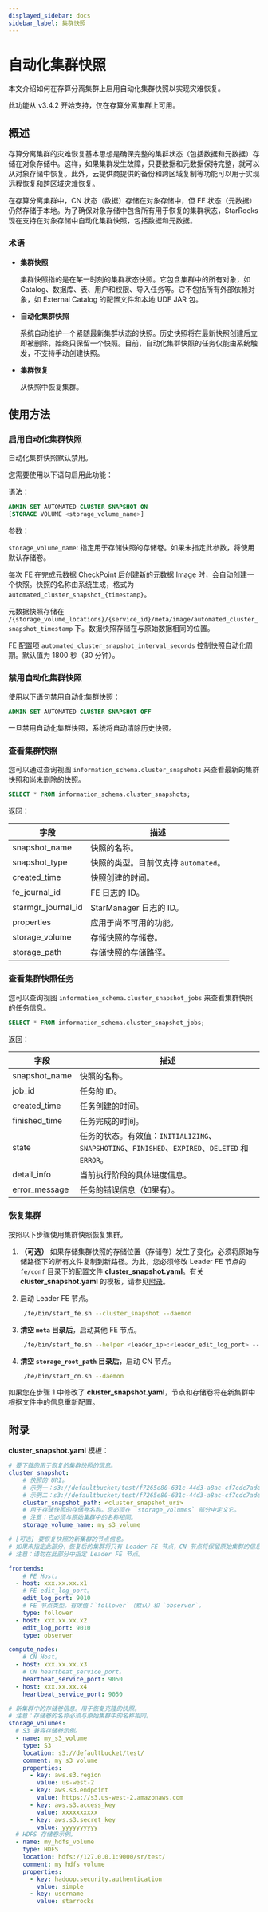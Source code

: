 ```yaml
---
displayed_sidebar: docs
sidebar_label: 集群快照
---
```


# 自动化集群快照

本文介绍如何在存算分离集群上启用自动化集群快照以实现灾难恢复。

此功能从 v3.4.2 开始支持，仅在存算分离集群上可用。

## 概述

存算分离集群的灾难恢复基本思想是确保完整的集群状态（包括数据和元数据）存储在对象存储中。这样，如果集群发生故障，只要数据和元数据保持完整，就可以从对象存储中恢复。此外，云提供商提供的备份和跨区域复制等功能可以用于实现远程恢复和跨区域灾难恢复。

在存算分离集群中，CN 状态（数据）存储在对象存储中，但 FE 状态（元数据）仍然存储于本地。为了确保对象存储中包含所有用于恢复的集群状态，StarRocks 现在支持在对象存储中自动化集群快照，包括数据和元数据。

### 术语

- **集群快照**

  集群快照指的是在某一时刻的集群状态快照。它包含集群中的所有对象，如 Catalog、数据库、表、用户和权限、导入任务等。它不包括所有外部依赖对象，如 External Catalog 的配置文件和本地 UDF JAR 包。

- **自动化集群快照**

  系统自动维护一个紧随最新集群状态的快照。历史快照将在最新快照创建后立即被删除，始终只保留一个快照。目前，自动化集群快照的任务仅能由系统触发，不支持手动创建快照。

- **集群恢复**

  从快照中恢复集群。

## 使用方法

### 启用自动化集群快照

自动化集群快照默认禁用。

您需要使用以下语句启用此功能：

语法：

```SQL
ADMIN SET AUTOMATED CLUSTER SNAPSHOT ON
[STORAGE VOLUME <storage_volume_name>]
```

参数：

`storage_volume_name`: 指定用于存储快照的存储卷。如果未指定此参数，将使用默认存储卷。

每次 FE 在完成元数据 CheckPoint 后创建新的元数据 Image 时，会自动创建一个快照。快照的名称由系统生成，格式为 `automated_cluster_snapshot_{timestamp}`。

元数据快照存储在 `/{storage_volume_locations}/{service_id}/meta/image/automated_cluster_snapshot_timestamp` 下。数据快照存储在与原始数据相同的位置。

FE 配置项 `automated_cluster_snapshot_interval_seconds` 控制快照自动化周期。默认值为 1800 秒（30 分钟）。

### 禁用自动化集群快照

使用以下语句禁用自动化集群快照：

```SQL
ADMIN SET AUTOMATED CLUSTER SNAPSHOT OFF
```

一旦禁用自动化集群快照，系统将自动清除历史快照。

### 查看集群快照

您可以通过查询视图 `information_schema.cluster_snapshots` 来查看最新的集群快照和尚未删除的快照。

```SQL
SELECT * FROM information_schema.cluster_snapshots;
```

返回：

| 字段                | 描述                                                         |
| ------------------ | ------------------------------------------------------------ |
| snapshot_name      | 快照的名称。                                                 |
| snapshot_type      | 快照的类型。目前仅支持 `automated`。                         |
| created_time       | 快照创建的时间。                                             |
| fe_journal_id      | FE 日志的 ID。                                               |
| starmgr_journal_id | StarManager 日志的 ID。                                      |
| properties         | 应用于尚不可用的功能。                                       |
| storage_volume     | 存储快照的存储卷。                                           |
| storage_path       | 存储快照的存储路径。                                         |

### 查看集群快照任务

您可以查询视图 `information_schema.cluster_snapshot_jobs` 来查看集群快照的任务信息。

```SQL
SELECT * FROM information_schema.cluster_snapshot_jobs;
```

返回：

| 字段                | 描述                                                         |
| ------------------ | ------------------------------------------------------------ |
| snapshot_name      | 快照的名称。                                                 |
| job_id             | 任务的 ID。                                                  |
| created_time       | 任务创建的时间。                                             |
| finished_time      | 任务完成的时间。                                             |
| state              | 任务的状态。有效值：`INITIALIZING`、`SNAPSHOTING`、`FINISHED`、`EXPIRED`、`DELETED` 和 `ERROR`。 |
| detail_info        | 当前执行阶段的具体进度信息。                                 |
| error_message      | 任务的错误信息（如果有）。                                   |

### 恢复集群

按照以下步骤使用集群快照恢复集群。

1. **（可选）** 如果存储集群快照的存储位置（存储卷）发生了变化，必须将原始存储路径下的所有文件复制到新路径。为此，您必须修改 Leader FE 节点的 `fe/conf` 目录下的配置文件 **cluster_snapshot.yaml**。有关 **cluster_snapshot.yaml** 的模板，请参见[附录](#附录)。

2. 启动 Leader FE 节点。

   ```Bash
   ./fe/bin/start_fe.sh --cluster_snapshot --daemon
   ```

3. **清空 `meta` 目录后**，启动其他 FE 节点。

   ```Bash
   ./fe/bin/start_fe.sh --helper <leader_ip>:<leader_edit_log_port> --daemon
   ```

4. **清空 `storage_root_path` 目录后**，启动 CN 节点。

   ```Bash
   ./be/bin/start_cn.sh --daemon
   ```

如果您在步骤 1 中修改了 **cluster_snapshot.yaml**，节点和存储卷将在新集群中根据文件中的信息重新配置。

## 附录

**cluster_snapshot.yaml** 模板：

```Yaml
# 要下载的用于恢复的集群快照的信息。
cluster_snapshot:
    # 快照的 URI。
    # 示例一：s3://defaultbucket/test/f7265e80-631c-44d3-a8ac-cf7cdc7adec811019/meta/image/automated_cluster_snapshot_1704038400000
    # 示例二：s3://defaultbucket/test/f7265e80-631c-44d3-a8ac-cf7cdc7adec811019/meta
    cluster_snapshot_path: <cluster_snapshot_uri>
    # 用于存储快照的存储卷名称。您必须在 `storage_volumes` 部分中定义它。
    # 注意：它必须与原始集群中的名称相同。
    storage_volume_name: my_s3_volume

# [可选] 要恢复快照的新集群的节点信息。
# 如果未指定此部分，恢复后的集群将只有 Leader FE 节点，CN 节点将保留原始集群的信息。
# 注意：请勿在此部分中指定 Leader FE 节点。

frontends:
    # FE Host。
  - host: xxx.xx.xx.x1
    # FE edit_log_port。
    edit_log_port: 9010
    # FE 节点类型。有效值：`follower`（默认）和 `observer`。
    type: follower
  - host: xxx.xx.xx.x2
    edit_log_port: 9010
    type: observer

compute_nodes:
    # CN Host。
  - host: xxx.xx.xx.x3
    # CN heartbeat_service_port。
    heartbeat_service_port: 9050
  - host: xxx.xx.xx.x4
    heartbeat_service_port: 9050

# 新集群中的存储卷信息。用于恢复克隆的快照。
# 注意：存储卷的名称必须与原始集群中的名称相同。
storage_volumes:
  # S3 兼容存储卷示例。
  - name: my_s3_volume
    type: S3
    location: s3://defaultbucket/test/
    comment: my s3 volume
    properties:
      - key: aws.s3.region
        value: us-west-2
      - key: aws.s3.endpoint
        value: https://s3.us-west-2.amazonaws.com
      - key: aws.s3.access_key
        value: xxxxxxxxxx
      - key: aws.s3.secret_key
        value: yyyyyyyyyy
  # HDFS 存储卷示例。
  - name: my_hdfs_volume
    type: HDFS
    location: hdfs://127.0.0.1:9000/sr/test/
    comment: my hdfs volume
    properties:
      - key: hadoop.security.authentication
        value: simple
      - key: username
        value: starrocks
```